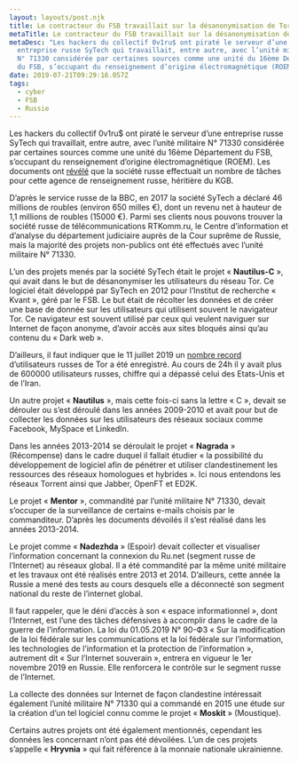 ```yaml
---
layout: layouts/post.njk
title: Le contracteur du FSB travaillait sur la désanonymisation de Tor
metaTitle: Le contracteur du FSB travaillait sur la désanonymisation de Tor
metaDesc: "Les hackers du collectif 0v1ru$ ont piraté le serveur d’une
  entreprise russe SyTech qui travaillait, entre autre, avec l’unité militaire
  N° 71330 considérée par certaines sources comme une unité du 16ème Département
  du FSB, s’occupant du renseignement d’origine électromagnétique (ROEM). "
date: 2019-07-21T09:29:16.057Z
tags:
  - cyber
  - FSB
  - Russie
---
```

Les hackers du collectif 0v1ru$ ont piraté le serveur d’une entreprise russe SyTech qui travaillait, entre autre, avec l’unité militaire N° 71330 considérée par certaines sources comme une unité du 16ème Département du FSB, s’occupant du renseignement d’origine électromagnétique (ROEM). Les documents ont [révélé](https://www.bbc.com/russian/features-49050982) que la société russe effectuait un nombre de tâches pour cette agence de renseignement russe, héritière du KGB.

D’après le service russe de la BBC, en 2017 la société SyTech a déclaré 46 millions de roubles (environ 650 milles €), dont un revenu net à hauteur de 1,1 millions de roubles (15000 €). Parmi ses clients nous pouvons trouver la société russe de télécommunications RTKomm.ru, le Centre d’information et d’analyse du département judiciaire auprès de la Cour suprême de Russie, mais la majorité des projets non-publics ont été effectués avec l’unité militaire N° 71330.

L’un des projets menés par la société SyTech était le projet « **Nautilus-C** », qui avait dans le but de désanonymiser les utilisateurs du réseau Tor. Ce logiciel était développé par SyTech en 2012 pour l’Institut de recherche « Kvant », géré par le FSB. Le but était de récolter les données et de créer une base de donnée sur les utilisateurs qui utilisent souvent le navigateur Tor. Ce navigateur est souvent utilisé par ceux qui veulent naviguer sur Internet de façon anonyme, d’avoir accès aux sites bloqués ainsi qu’au contenu du « Dark web ».

D’ailleurs, il faut indiquer que le 11 juillet 2019 un [nombre record](https://www.bbc.com/russian/news-49007476) d’utilisateurs russes de Tor a été enregistré. Au cours de 24h il y avait plus de 600000 utilisateurs russes, chiffre qui a dépassé celui des Etats-Unis et de l’Iran.

Un autre projet « **Nautilus** », mais cette fois-ci sans la lettre « C », devait se dérouler ou s’est déroulé dans les années 2009-2010 et avait pour but de collecter les données sur les utilisateurs des réseaux sociaux comme Facebook, MySpace et LinkedIn.

Dans les années 2013-2014 se déroulait le projet « **Nagrada** » (Récompense) dans le cadre duquel il fallait étudier « la possibilité du développement de logiciel afin de pénétrer et utiliser clandestinement les ressources des réseaux homologues et hybrides ». Ici nous entendons les réseaux Torrent ainsi que Jabber, OpenFT et ED2K.

Le projet « **Mentor** », commandité par l’unité militaire N° 71330, devait s’occuper de la surveillance de certains e-mails choisis par le commanditeur. D’après les documents dévoilés il s’est réalisé dans les années 2013-2014.

Le projet comme « **Nadezhda** » (Espoir) devait collecter et visualiser l’information concernant la connexion du Ru.net (segment russe de l’Internet) au réseaux global. Il a été commandité par la même unité militaire et les travaux ont été réalisés entre 2013 et 2014. D’ailleurs, cette année la Russie a mené des tests au cours desquels elle a déconnecté son segment national du reste de l’internet global.

Il faut rappeler, que le déni d’accès à son « espace informationnel », dont l’Internet, est l’une des tâches défensives à accomplir dans le cadre de la guerre de l’information. La loi du 01.05.2019 N° 90-ФЗ « Sur la modification de la loi fédérale sur les communications et la loi fédérale sur l’information, les technologies de l’information et la protection de l’information », autrement dit « Sur l’Internet souverain », entrera en vigueur le 1er novembre 2019 en Russie. Elle renforcera le contrôle sur le segment russe de l’Internet.

La collecte des données sur Internet de façon clandestine intéressait également l’unité militaire N° 71330 qui a commandé en 2015 une étude sur la création d’un tel logiciel connu comme le projet « **Moskit** » (Moustique).

Certains autres projets ont été également mentionnés, cependant les données les concernant n’ont pas été dévoilées. L’un de ces projets s’appelle « **Hryvnia** » qui fait référence à la monnaie nationale ukrainienne.